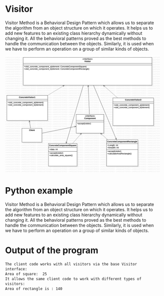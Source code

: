 # Visitor

Visitor Method is a Behavioral Design Pattern which allows us to separate the algorithm from an object structure on which it operates. It helps us to add new features to an existing class hierarchy dynamically without changing it. All the behavioral patterns proved as the best methods to handle the communication between the objects. Similarly, it is used when we have to perform an operation on a group of similar kinds of objects.


![UML of Records class implemented as a Visitor](visitor.png "UML class diagram of Visitor")

# Python example

Visitor Method is a Behavioral Design Pattern which allows us to separate the algorithm from an object structure on which it operates. It helps us to add new features to an existing class hierarchy dynamically without changing it. All the behavioral patterns proved as the best methods to handle the communication between the objects. Similarly, it is used when we have to perform an operation on a group of similar kinds of objects.



# Output of the program

```
The client code works with all visitors via the base Visitor interface:
Area of square:  25
It allows the same client code to work with different types of visitors:
Area of rectangle is : 140
```
